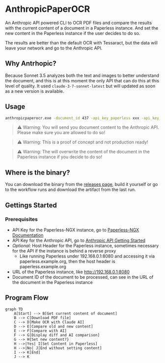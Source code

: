 # AnthropicPaperOCR

An Anthropic API powered CLI to OCR PDF files and compare the results with the current content of a document in a Paperless instance. And set the new content in the Paperless instance if the user decides to do so.

The results are better than the default OCR with Tessaract, but the data will leave your network and go to the Anthropic API.

## Why Antrhopic?

Because Sonnet 3.5 analyzes both the text and images to better understand the document, and this is at this moment the only API that can do this at this level of quality. It used `claude-3-7-sonnet-latest` but will updated as soon as a new version is available.

## Usage

```bat 
anthropicpaperocr.exe -document_id 437 -api_key_paperless xxx -api_key_anthropic yyy -host_header paperless.example.org -url http://192.168.1.1:8080
```

> ⚠️ Warning: You will send you document content to the Anthropic API. Please make sure you are allowed to do so!

> ⚠️ Warning: This is a proof of concept and not production ready!

> ⚠️ Warning: The will overwrite the content of the document in the Paperless instance if you decide to do so!

## Where is the binary?

You can download the binary from the [releases page](https://github.com/dhcgn/anthropic-paperless-ngx-ocr/releases/), build it yourself or go to the workflow runs and download the artifact from the last run.

## Gettings Started

### Prerequisites

- API Key for the Paperless-NGX instance, go to [Paperless-NGX Documentation](https://docs.paperless-ngx.com/)
- API Key for the Anthropic API, go to [Anthropic API Getting Started](https://docs.anthropic.com/en/api/getting-started)
- *Optional:* Host Header for the Paperless instance, sometimes necessary for the API if the instance is behind a reverse proxy
  - Like running Paperless under 192.168.0.1:8080 and accessing it via paperless.example.org, then the host header is paperless.example.org
- URL of the Paperless instance, like http://192.168.0.1:8080 
- Document ID of the document to be processed, can see in the URL of the document in the Paperless instance

## Program Flow

```mermaid
graph TD
    A[Start] --> B[Get current content of document]
    B --> C[Download PDF file]
    C --> D[Make OCR with Claude AI]
    D --> E[Compare old and new content]
    E --> F[Compare with AI]
    F --> G[Display diff and AI comparison]
    G --> H{Set new content?}
    H -->|Yes| I[Set Content in Paperless]
    H -->|No| J[End without setting content]
    I --> K[End]
    J --> K
```

